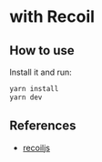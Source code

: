 # with Recoil

## How to use

Install it and run:

```zsh
yarn install
yarn dev
```

## References

- [recoiljs](https://recoiljs.org/docs/introduction/motivation)
